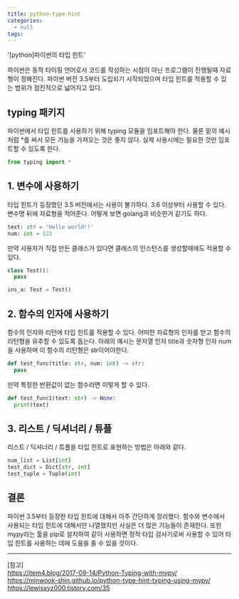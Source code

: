```yaml
---
title: python-type-hint
categories:
  - null
tags:
---
```


'[python]파이썬의 타입 힌트'

파이썬은 동적 타이핑 언어로서 코드를 작성하는 시점이 아닌 프로그램이 진행될때 자료형이 정해진다. 파이썬 버전 3.5부터 도입되기 시작되었으며 타입 힌트를 적용할 수 있는 범위가 점진적으로 넓어지고 있다.

## typing 패키지

파이썬에서 타입 힌트를 사용하기 위해 typing 모듈을 임포트해야 한다. 물론 밑의 예시처럼 \*를 써서 모든 기능을 가져오는 것은 좋지 않다. 실제 사용시에는 필요한 것만 임포트할 수 있도록 한다.

```python
from typing import *
```

## 1. 변수에 사용하기

타입 힌트가 등장했던 3.5 버전에서는 사용이 불가하다. 3.6 이상부터 사용할 수 있다. 변수명 뒤에 자료형을 적어준다. 어떻게 보면 golang과 비슷한거 같기도 하다.

```python
text: str = 'Hello world!!'
num: int = 123
```

만약 사용자가 직접 만든 클래스가 있다면 클래스의 인스턴스를 생성할때에도 적용할 수 있다.

```python
class Test():
  pass

ins_a: Test = Test()
```

## 2. 함수의 인자에 사용하기

함수의 인자와 리턴에 타입 힌트를 적용할 수 있다. 어떠한 자료형의 인자를 받고 함수의 리턴형을 유추할 수 있도록 돕는다. 아래의 예시는 문자열 인자 title과 숫자형 인자 num을 사용하며 이 함수의 리턴형은 str이어야한다.

```python
def test_func(title: str, num: int) -> str:
  pass
```

만약 특정한 반환값이 없는 함수라면 이렇게 할 수 있다.

```python
def test_func1(text: str) -> None:
  print(text)
```

## 3. 리스트 / 딕셔너리 / 튜플

리스트 / 딕셔너리 / 튜플을 타입 힌트로 표현하는 방법은 아래와 같다.

```python
num_list = List[int]
test_dict = Dict[str, int]
test_tuple = Tuple(int)
```

## 결론

파이썬 3.5부터 등장한 타입 힌트에 대해서 아주 간단하게 정리했다. 함수와 변수에서 사용되는 타입 힌트에 대해서만 나열했지만 사실은 더 많은 기능들이 존재한다. 또한 mypy라는 툴을 pip로 설치하여 같이 사용하면 정적 타입 검사기로써 사용할 수 있어 타입 힌트를 사용하는 데에 도움을 줄 수 있을 것이다.

---

[참고]  
https://item4.blog/2017-09-14/Python-Typing-with-mypy/  
https://minwook-shin.github.io/python-type-hint-typing-using-mypy/  
https://lewisxyz000.tistory.com/35
